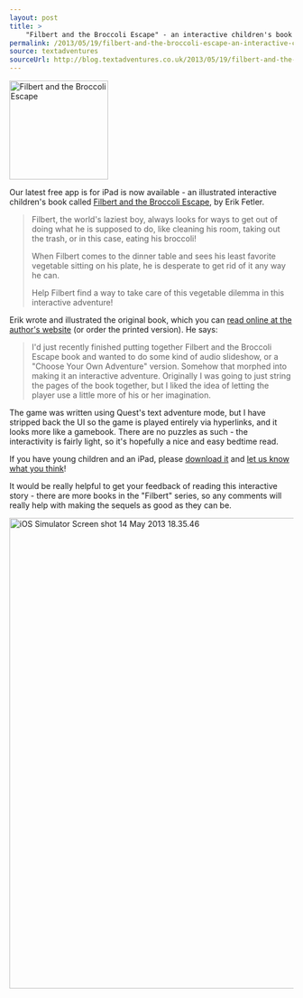 ```yaml
---
layout: post
title: >
    "Filbert and the Broccoli Escape" - an interactive children's book for iPad
permalink: /2013/05/19/filbert-and-the-broccoli-escape-an-interactive-childrens-book-for-ipad/
source: textadventures
sourceUrl: http://blog.textadventures.co.uk/2013/05/19/filbert-and-the-broccoli-escape-an-interactive-childrens-book-for-ipad/
---
```

<img class="alignright size-full wp-image-2287" alt="Filbert and the Broccoli Escape" src="/images/2013/textadventuresblog.files.wordpress.com-2013-05-mzl-iswhncag-175x175-75.jpg" width="175" height="175" />

Our latest free app is for iPad is now available - an illustrated interactive children's book called <a href="http://itunes.apple.com/app/id648498789">Filbert and the Broccoli Escape</a>, by Erik Fetler.
<blockquote>Filbert, the world's laziest boy, always looks for ways to get out of doing what he is supposed to do, like cleaning his room, taking out the trash, or in this case, eating his broccoli!

When Filbert comes to the dinner table and sees his least favorite vegetable sitting on his plate, he is desperate to get rid of it any way he can.

Help Filbert find a way to take care of this vegetable dilemma in this interactive adventure!</blockquote>
Erik wrote and illustrated the original book, which you can <a href="http://fetworks.net/kids-stuff.html">read online at the author's website</a> (or order the printed version). He says:

<blockquote>I'd just recently finished putting together Filbert and the Broccoli Escape book and wanted to do some kind of audio slideshow, or a "Choose Your Own Adventure" version. Somehow that morphed into making it an interactive adventure. Originally I was going to just string the pages of the book together, but I liked the idea of letting the player use a little more of his or her imagination.</blockquote>

The game was written using Quest's text adventure mode, but I have stripped back the UI so the game is played entirely via hyperlinks, and it looks more like a gamebook. There are no puzzles as such - the interactivity is fairly light, so it's hopefully a nice and easy bedtime read.

If you have young children and an iPad, please <a href="http://itunes.apple.com/app/id648498789">download it</a> and <a href="http://textadventures.co.uk/help/contact">let us know what you think</a>!

It would be really helpful to get your feedback of reading this interactive story - there are more books in the "Filbert" series, so any comments will really help with making the sequels as good as they can be.

<a href="/images/2013/textadventuresblog.files.wordpress.com-2013-05-ios-simulator-screen-shot-14-may-2013-18-35-46.png"><img class="aligncenter size-large wp-image-2263" alt="iOS Simulator Screen shot 14 May 2013 18.35.46" src="/images/2013/textadventuresblog.files.wordpress.com-2013-05-ios-simulator-screen-shot-14-may-2013-18-35-46.png?w=625" width="625" height="833" /></a>